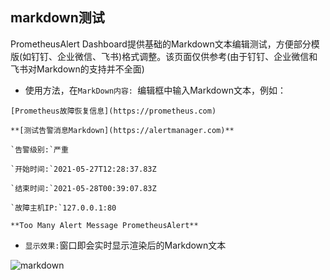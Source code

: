 ## markdown测试

PrometheusAlert Dashboard提供基础的Markdown文本编辑测试，方便部分模版(如钉钉、企业微信、飞书)格式调整。该页面仅供参考(由于钉钉、企业微信和飞书对Markdown的支持并不全面)



- 使用方法，在`MarkDown内容: `编辑框中输入Markdown文本，例如：

```
[Prometheus故障恢复信息](https://prometheus.com)

**[测试告警消息Markdown](https://alertmanager.com)**

`告警级别:`严重

`开始时间:`2021-05-27T12:28:37.83Z

`结束时间:`2021-05-28T00:39:07.83Z

`故障主机IP:`127.0.0.1:80

**Too Many Alert Message PrometheusAlert**
```

- `显示效果:`窗口即会实时显示渲染后的Markdown文本

![markdown](https://gitee.com/feiyu563/PrometheusAlert/raw/master/doc/markdown.png)
